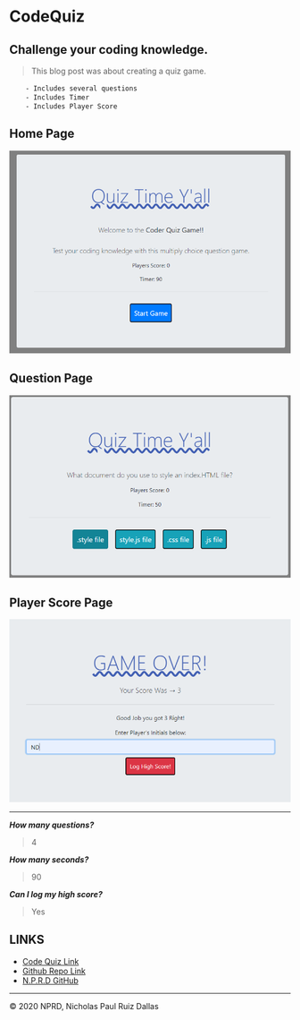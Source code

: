 # CodeQuiz
## Challenge your coding knowledge. 

> This blog post was about creating a quiz game. 

```
    - Includes several questions
    - Includes Timer
    - Includes Player Score
```

## Home Page

![homePage](./photos/homePage.PNG)

## Question Page

![questions](./photos/questionPage.PNG)

## Player Score Page

![final](./photos/final.PNG)

- - -
***How many questions?***

> 4 

***How many seconds?***

> 90

***Can I log my high score?***

> Yes


## LINKS

- [Code Quiz Link](https://nicholasd-uci.github.io/CodeQuiz/)
- [Github Repo Link](https://github.com/nicholasd-uci/CodeQuiz)
- [N.P.R.D GitHub](https://github.com/nicholasd-uci)

- - -
© 2020 NPRD, Nicholas Paul Ruiz Dallas